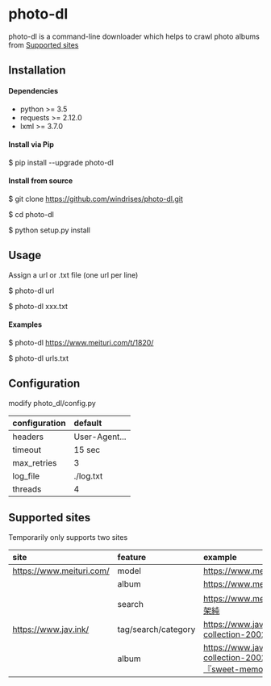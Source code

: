 # photo-dl

photo-dl is a command-line downloader which helps to crawl photo albums from [Supported sites](#supported-sites)



## Installation

#### Dependencies

- python >= 3.5
- requests >= 2.12.0
- lxml >= 3.7.0

#### Install via Pip

$ pip install --upgrade photo-dl

#### Install from source

$ git clone https://github.com/windrises/photo-dl.git

$ cd photo-dl

$ python setup.py install



## Usage

Assign a url or .txt file (one url per line)

$ photo-dl  url

$ photo-dl xxx.txt

#### Examples

$ photo-dl  https://www.meituri.com/t/1820/

$ photo-dl urls.txt



## Configuration

modify photo_dl/config.py

| configuration | default       |
| :------------ | :------------ |
| headers       | User-Agent... |
| timeout       | 15 sec        |
| max_retries   | 3             |
| log_file      | ./log.txt     |
| threads       | 4             |



## Supported sites

Temporarily only supports two sites

| site                     | feature             | example                                                      |
| :----------------------- | :------------------ | :----------------------------------------------------------- |
| https://www.meituri.com/ | model               | https://www.meituri.com/t/1820/                              |
|                          | album               | https://www.meituri.com/a/7893/                              |
|                          | search              | https://www.meituri.com/search/有村架純                      |
| https://www.jav.ink/     | tag/search/category | https://www.jav.ink/category/graphis-collection-2002-2018/ [NSFW] |
|                          | album               | https://www.jav.ink/graphis-collection-2002-2018/yura-kano-『sweet-memories』vol-2/ [NSFW] |
